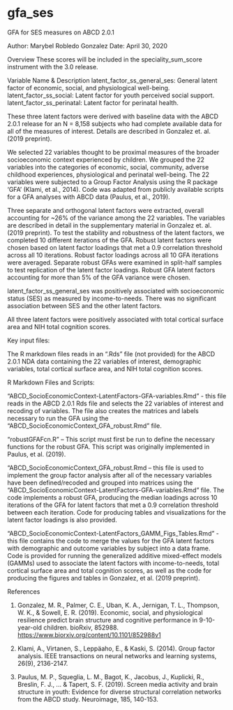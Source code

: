 # gfa_ses
GFA for SES measures on ABCD 2.0.1

Author: Marybel Robledo Gonzalez
Date: April 30, 2020

Overview
These scores will be included in the speciality_sum_score instrument with the 3.0 release.  

Variable Name	& Description
latent_factor_ss_general_ses:	General latent factor of economic, social, and physiological well-being.
latent_factor_ss_social:	Latent factor for youth perceived social support.
latent_factor_ss_perinatal:	Latent factor for perinatal health. 

These three latent factors were derived with baseline data with the ABCD 2.0.1 release for an N = 8,158 subjects who had complete available data for all of the measures of interest.  Details are described in Gonzalez et. al. (2019 preprint).

We selected 22 variables thought to be proximal measures of the broader socioeconomic context experienced by children.  We grouped the 22 variables into the categories of economic, social, community, adverse childhood experiences, physiological and perinatal well-being.  The 22 variables were subjected to a Group Factor Analysis using the R package ‘GFA’ (Klami, et al., 2014).  Code was adapted from publicly available scripts for a GFA analyses with ABCD data (Paulus, et al., 2019).

Three separate and orthogonal latent factors were extracted, overall accounting for ~26% of the variance among the 22 variables.  The variables are described in detail in the supplementary material in Gonzalez et. al. (2019 preprint).  To test the stability and robustness of the latent factors, we completed 10 different iterations of the GFA.  Robust latent factors were chosen based on latent factor loadings that met a 0.9 correlation threshold across all 10 iterations.  Robust factor loadings across all 10 GFA iterations were averaged.  Separate robust GFAs were examined in split-half samples to test replication of the latent factor loadings.  Robust GFA latent factors accounting for more than 5% of the GFA variance were chosen.   

latent_factor_ss_general_ses was positively associated with socioeconomic status (SES) as measured by income-to-needs.  There was no significant association between SES and the other latent factors.  

All three latent factors were positively associated with total cortical surface area and NIH total cognition scores.   

Key input files:

The R markdown files reads in an “.Rds” file (not provided) for the ABCD 2.0.1 NDA data containing the 22 variables of interest, demographic variables, total cortical surface area, and NIH total cognition scores. 

R Markdown Files and Scripts:

“ABCD_SocioEconomicContext-LatentFactors-GFA-variables.Rmd” -  this file reads in the ABCD 2.0.1 Rds file and selects the 22 variables of interest and recoding of variables.  The file also creates the matrices and labels necessary to run the GFA using the “ABCD_SocioEconomicContext_GFA_robust.Rmd” file.  

“robustGFAFcn.R” – This script must first be run to define the necessary functions for the robust GFA.  This script was originally implemented in Paulus, et al. (2019). 

“ABCD_SocioEconomicContext_GFA_robust.Rmd – this file is used to implement the group factor analysis after all of the necessary variables have been defined/recoded and grouped into matrices using the “ABCD_SocioEconomicContext-LatentFactors-GFA-variables.Rmd” file.  The code implements a robust GFA, producing the median loadings across 10 iterations of the GFA for latent factors that met a 0.9 correlation threshold between each iteration.  Code for producing tables and visualizations for the latent factor loadings is also provided. 

“ABCD_SocioEconomicContext-LatentFactors_GAMM_Figs_Tables.Rmd” - this file contains the code to merge the values for the GFA latent factors with demographic and outcome variables by subject into a data frame.  Code is provided for running the generalized additive mixed-effect models (GAMMs) used to associate the latent factors with income-to-needs, total cortical surface area and total cognition scores, as well as the code for producing the figures and tables in Gonzalez, et al. (2019 preprint). 




References

1.	Gonzalez, M. R., Palmer, C. E., Uban, K. A., Jernigan, T. L., Thompson, W. K., & Sowell, E. R. (2019). Economic, social, and physiological resilience predict brain structure and cognitive performance in 9-10-year-old children. bioRxiv, 852988.
https://www.biorxiv.org/content/10.1101/852988v1

2.	Klami, A., Virtanen, S., Leppäaho, E., & Kaski, S. (2014). Group factor analysis. IEEE transactions on neural networks and learning systems, 26(9), 2136-2147.

3.	Paulus, M. P., Squeglia, L. M., Bagot, K., Jacobus, J., Kuplicki, R., Breslin, F. J., ... & Tapert, S. F. (2019). Screen media activity and brain structure in youth: Evidence for diverse structural correlation networks from the ABCD study. Neuroimage, 185, 140-153.


